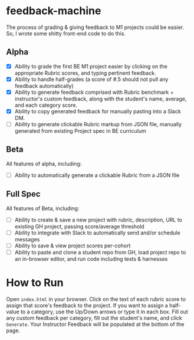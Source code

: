# feedback-machine

The process of grading & giving feedback to M1 projects could be easier. So, I wrote some shitty front-end code to do this.

## Alpha
- [x] Ability to grade the first BE M1 project easier by clicking on the appropriate Rubric scores, and typing pertinent feedback.
- [x] Ability to handle half-grades (a score of #.5 should not pull any feedback automatically)
- [x] Ability to generate feedback comprised with Rubric benchmark + instructor's custom feedback, along with the student's name, average, and each category score.
- [x] Ability to copy generated feedback for manually pasting into a Slack DM.
- [ ] Ability to generate clickable Rubric markup from JSON file, manually generated from existing Project spec in BE curriculum

## Beta
All features of alpha, including:
- [ ] Ability to automatically generate a clickable Rubric from a JSON file

## Full Spec
All features of Beta, including:
- [ ] Ability to create & save a new project with rubric, description, URL to existing GH project, passing score/average threshold
- [ ] Ability to integrate with Slack to automatically send and/or schedule messages
- [ ] Ability to save & view project scores per-cohort
- [ ] Ability to paste and clone a student repo from GH, load project repo to an in-browser editor, and run code including tests & harnesses

# How to Run
Open `index.html` in your browser.
Click on the text of each rubric score to assign that score's feedback to the project. If you want to assign a half-value to a category, use the Up/Down arrows or type it in each box.
Fill out any custom feedback per category, fill out the student's name, and click `Generate`.
Your Instructor Feedback will be populated at the bottom of the page.
